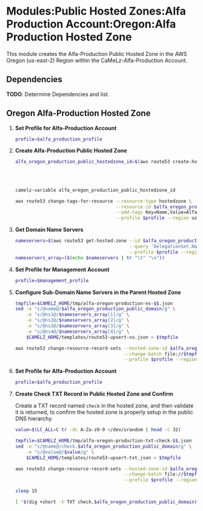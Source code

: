 # Modules:Public Hosted Zones:Alfa Production Account:Oregon:Alfa Production Hosted Zone

This module creates the Alfa-Production Public Hosted Zone in the AWS Oregon (us-east-2) Region within the
CaMeLz-Alfa-Production Account.

## Dependencies

**TODO**: Determine Dependencies and list.

## Oregon Alfa-Production Hosted Zone

1. **Set Profile for Alfa-Production Account**

    ```bash
    profile=$alfa_production_profile
    ```

1. **Create Alfa-Production Public Hosted Zone**

    ```bash
    alfa_oregon_production_public_hostedzone_id=$(aws route53 create-hosted-zone --name $alfa_oregon_production_public_domain \
                                                                                 --hosted-zone-config Comment="Public Zone for $alfa_oregon_production_public_domain",PrivateZone=false \
                                                                                 --caller-reference $(date +%s) \
                                                                                 --query 'HostedZone.Id' \
                                                                                 --profile $profile --region us-east-1 --output text | cut -f3 -d /)
    camelz-variable alfa_oregon_production_public_hostedzone_id

    aws route53 change-tags-for-resource --resource-type hostedzone \
                                         --resource-id $alfa_oregon_production_public_hostedzone_id \
                                         --add-tags Key=Name,Value=Alfa-Production-PublicHostedZone Key=Company,Value=Alfa Key=Environment,Value=Production \
                                         --profile $profile --region us-east-1 --output text
    ```

1. **Get Domain Name Servers**

    ```bash
    nameservers=$(aws route53 get-hosted-zone --id $alfa_oregon_production_public_hostedzone_id \
                                              --query 'DelegationSet.NameServers' \
                                              --profile $profile --region us-east-1 --output text)
    nameservers_array=($(echo $nameservers | tr "\t" "\n"))
    ```

1. **Set Profile for Management Account**

    ```bash
    profile=$management_profile
    ```

1. **Configure Sub-Domain Name Servers in the Parent Hosted Zone**

    ```bash
    tmpfile=$CAMELZ_HOME/tmp/alfa-oregon-production-ns-$$.json
    sed -e "s/@name@/$alfa_oregon_production_public_domain/g" \
        -e "s/@ns1@/$nameservers_array[1]/g" \
        -e "s/@ns2@/$nameservers_array[2]/g" \
        -e "s/@ns3@/$nameservers_array[3]/g" \
        -e "s/@ns4@/$nameservers_array[4]/g" \
        $CAMELZ_HOME/templates/route53-upsert-ns.json > $tmpfile

    aws route53 change-resource-record-sets --hosted-zone-id $alfa_oregon_management_public_hostedzone_id \
                                            --change-batch file://$tmpfile \
                                            --profile $profile --region us-east-1 --output text
    ```

1. **Set Profile for Alfa-Production Account**

    ```bash
    profile=$alfa_production_profile
    ```

1. **Create Check TXT Record in Public Hosted Zone and Confirm**

   Create a TXT record named `check` in the hosted zone, and then validate it is returned, to confirm the hosted zone is
   properly setup in the public DNS hierarchy.

    ```bash
    value=$(LC_ALL=C tr -dc A-Za-z0-9 </dev/urandom | head -c 32)

    tmpfile=$CAMELZ_HOME/tmp/alfa-oregon-production-txt-check-$$.json
    sed -e "s/@name@/check.$alfa_oregon_production_public_domain/g" \
        -e "s/@value@/$value/g" \
        $CAMELZ_HOME/templates/route53-upsert-txt.json > $tmpfile

    aws route53 change-resource-record-sets --hosted-zone-id $alfa_oregon_production_public_hostedzone_id \
                                            --change-batch file://$tmpfile \
                                            --profile $profile --region us-east-1 --output text

    sleep 15

    [ "$(dig +short -t TXT check.$alfa_oregon_production_public_domain)" = "\"$value\"" ] && echo "Check confirmed" || echo "Check failed"
    ```
